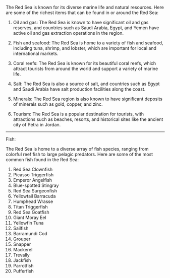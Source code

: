 <p>The Red Sea is known for its diverse marine life and natural resources. Here are some of the richest items that can be found in or around the Red Sea:</p>
<ol>
<li>
<p>Oil and gas: The Red Sea is known to have significant oil and gas reserves, and countries such as Saudi Arabia, Egypt, and Yemen have active oil and gas extraction operations in the region.</p>
</li>
<li>
<p>Fish and seafood: The Red Sea is home to a variety of fish and seafood, including tuna, shrimp, and lobster, which are important for local and international markets.</p>
</li>
<li>
<p>Coral reefs: The Red Sea is known for its beautiful coral reefs, which attract tourists from around the world and support a variety of marine life.</p>
</li>
<li>
<p>Salt: The Red Sea is also a source of salt, and countries such as Egypt and Saudi Arabia have salt production facilities along the coast.</p>
</li>
<li>
<p>Minerals: The Red Sea region is also known to have significant deposits of minerals such as gold, copper, and zinc.</p>
</li>
<li>
<p>Tourism: The Red Sea is a popular destination for tourists, with attractions such as beaches, resorts, and historical sites like the ancient city of Petra in Jordan.</p>
</li>
</ol>


___

Fish: 
<br>
<p>The Red Sea is home to a diverse array of fish species, ranging from colorful reef fish to large pelagic predators. Here are some of the most common fish found in the Red Sea:</p>
<ol>
<li>Red Sea Clownfish</li>
<li>Picasso Triggerfish</li>
<li>Emperor Angelfish</li>
<li>Blue-spotted Stingray</li>
<li>Red Sea Surgeonfish</li>
<li>Yellowtail Barracuda</li>
<li>Humphead Wrasse</li>
<li>Titan Triggerfish</li>
<li>Red Sea Goatfish</li>
<li>Giant Moray Eel</li>
<li>Yellowfin Tuna</li>
<li>Sailfish</li>
<li>Barramundi Cod</li>
<li>Grouper</li>
<li>Snapper</li>
<li>Mackerel</li>
<li>Trevally</li>
<li>Jackfish</li>
<li>Parrotfish</li>
<li>Pufferfish</li>
</ol>
